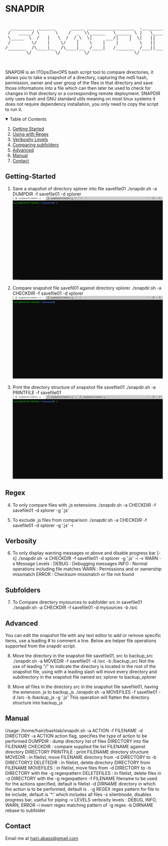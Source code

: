 # SNAPDIR
<pre>

  _________ _______      _____ __________________  ._____________ 
 /   _____/ \      \    /  _  \\______   \______ \ |   \______   \
 \_____  \  /   |   \  /  /_\  \|     ___/|    |  \|   ||       _/
 /        \/    |    \/    |    \    |    |    `   \   ||    |   \
/_______  /\____|__  /\____|__  /____|   /_______  /___||____|_  /
        \/         \/         \/                 \/            \/ 
                                        

</pre>
SNAPDIR is an ITOps/DevOPS bash script tool to compare directories, it allows you to take a snapshot of a directory, capturing the md5 hash, permission, owner and user group of the files in that directory and save those informations into a file which can then later be used to check for changes in that directory or a corresponding remote deployment. SNAPDIR only uses bash and GNU standard utils meaning on most linux systems it does not require dependency installation, you only need to copy the script to run it.


<!-- TABLE OF CONTENTS -->
<details open="open">
  <summary>Table of Contents</summary>
  <ol>
    <li>
      <a href="#getting-started">Getting Started</a>
    </li>
    <li><a href="#regex">Using with Regex</a></li>
    <li><a href="#verbosity">Veribosity Levels</a></li>
    <li><a href="#subfolders">Comparing subfolders</a></li>
    <li><a href="#advanced">Advanced</a></li>
    <li><a href="#manual">Manual</a></li>
    <li><a href="#contact">Contact</a></li>
  </ol>
</details>

<!-- ABOUT THE PROJECT -->
## Getting-Started

1. Save a snapshot of directory xplorer into file savefile01
./snapdir.sh -a DUMPDIR -f savefile01 -d xplorer
![terminal](https://github.com/Hairi81/SNAPDIR/blob/main/wiki_images/dumpdir_wiki.gif?raw=true)

2. Compare snapshot file savefil01 against directory xplorer
./snapdir.sh -a CHECKDIR -f savefile01 -d xplorer
![terminal](https://github.com/Hairi81/SNAPDIR/blob/main/wiki_images/checkdir_wiki.gif?raw=true)


3. Print the directory structure of snapshot file savefile01
./snapdir.sh -a PRINTFILE -f savefile01
![terminal](https://github.com/Hairi81/SNAPDIR/blob/main/wiki_images/printfile_wiki.gif?raw=true)


## Regex
4. To only compare files with .js extensions
./snapdir.sh -a CHECKDIR -f savefile01 -d xplorer -g '\.js'

5. To exclude .js files from comparison
./snapdir.sh -a CHECKDIR -f savefile01 -d xplorer -g '\.js' -i

## Verbosity
6. To only display warning messages or above and disable progress bar [-s]
./snapdir.sh -a CHECKDIR -f savefile01 -d xplorer -g '\.js' -i -v WARN -s
Message Levels : 
DEBUG : Debugging messages
INFO : Normal operations including file matches
WARN : Permissions and or ownership missmatch
ERROR : Checksum missmatch or file not found


## Subfolders
7. To Compare directory mysources to subfolder src in savefile01
./snapdir.sh -a CHECKDIR -f savefile01 -d mysources -b /src 


## Advanced
You can edit the snapshot file with any text editor to add or remove specific items, use a leading # to comment a line. Below are helper file operations supported from the snapdir script.

8. Move the directory in the snapshot file savefile01, src to backup_src
./snapdir.sh -a MOVEDIR -f savefile01 -d /src -b /backup_src
Not the use of leading "/" to indicate the directory is located in the root of the snapshot file, using
with a leading slash will move every directory and subdirectory in the snapshot file named src xplorer to backup_xplorer

9. Move all files in the directory src in the snapshot file savefile01, having the extension .js to backup_js
./snapdir.sh -a MOVEFILES -f savefile01 -d /src -b /backup_js -g '\.js'
This operation will flatten the directory structure into backup_js


## Manual

Usage: /home/hairi/bashlab/snapdir.sh -a ACTION -f FILENAME -d DIRECTORY
   -a ACTION        action flag, specifies the type of action to be performed
                          DUMPDIR  : dump directory list of files DIRECTORY into file FILENAME
                          CHECKDIR : compare supplied file list FILENAME against directory DIRECTORY
                          PRINTFILE : print FILENAME directory structure
                          MOVEDIR : in filelist, move FILENAME directory from -d DIRECTORY to -b DIRECTORY2
                          DELETEDIR : in filelist, delete directory DIRECTORY from FILENAME
                          MOVEFILES : in filelist, move files from -d DIRECTORY to -b DIRECTORY with the -g
                                      regexpattern
                          DELETEFILES : in filelist, delete files in -d DIRECTORY with the -g regexpattern
   -f FILENAME       filename to be used for the actions specified, default is filelist
   -d DIRNAME        directory in which the action is to be performed, default is .
   -g REGEX          regex pattern for file to be include, default is '*.' which includes all files
   -s                silentmode, disables progress bar, useful for piping
   -v LEVELS         verbosity levels : DEBUG, INFO, WARN, ERROR
   -i                invert regex matching pattern of -g regex
   -b DIRNAME        rebase to subfolder


## Contact
Email me at hairi.abass@gmail.com

